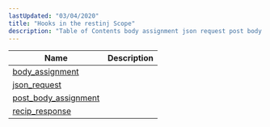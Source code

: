 ```yaml
---
lastUpdated: "03/04/2020"
title: "Hooks in the restinj Scope"
description: "Table of Contents body assignment json request post body assignment recip response..."
---
```



| Name                                                                                                             | Description |
|------------------------------------------------------------------------------------------------------------------|-------------|
| [body_assignment](/momentum/3/3-api/hooks-restinj-body-assignment)           |             |
| [json_request](/momentum/3/3-api/hooks-restinj-json-request)                 |             |
| [post_body_assignment](/momentum/3/3-api/hooks-restinj-post-body-assignment) |             |
| [recip_response](/momentum/3/3-api/hooks-restinj-recip-response)             |             |

